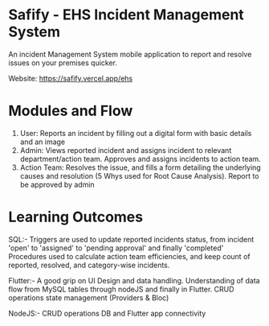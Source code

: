 # Safify - EHS Incident Management System

An incident Management System mobile application to report and resolve issues on your premises quicker.

Website: https://safify.vercel.app/ehs

# Modules and Flow
1) User: Reports an incident by filling out a digital form with basic details and an image
2) Admin: Views reported incident and assigns incident to relevant department/action team. Approves and assigns incidents to action team.
3) Action Team: Resolves the issue, and fills a form detailing the underlying causes and resolution (5 Whys used for Root Cause Analysis). Report to be approved by admin

# Learning Outcomes

SQL:-
Triggers are used to update reported incidents status, from incident 'open' to 'assigned' to 'pending approval' and finally 'completed'
Procedures used to calculate action team efficiencies, and keep count of reported, resolved, and category-wise incidents.

Flutter:-
A good grip on UI Design and data handling. 
Understanding of data flow from MySQL tables through nodeJS and finally in Flutter.
CRUD operations
state management (Providers & Bloc)

NodeJS:-
CRUD operations
DB and Flutter app connectivity
